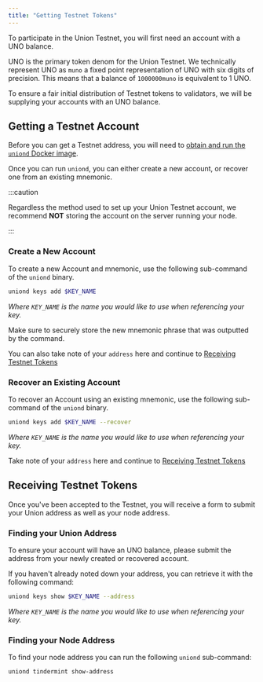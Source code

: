 ```yaml
---
title: "Getting Testnet Tokens"
---
```


To participate in the Union Testnet, you will first need an account with a UNO balance. 

UNO is the primary token denom for the Union Testnet. We technically represent UNO as `muno` a fixed point representation of UNO with six digits of precision. This means that a balance of `1000000muno` is equivalent to 1 UNO.

To ensure a fair initial distribution of Testnet tokens to validators, we will be supplying your accounts with an UNO balance.

## Getting a Testnet Account

Before you can get a Testnet address, you will need to [obtain and run the `uniond` Docker image](.).

Once you can run `uniond`, you can either create a new account, or recover one from an existing mnemonic.

:::caution

Regardless the method used to set up your Union Testnet account, we recommend **NOT** storing the account on the server running your node.

:::

### Create a New Account

To create a new Account and mnemonic, use the following sub-command of the `uniond` binary.

```sh
uniond keys add $KEY_NAME
```

*Where `KEY_NAME` is the name you would like to use when referencing your key.*

Make sure to securely store the new mnemonic phrase that was outputted by the command.

You can also take note of your `address` here and continue to [Receiving Testnet Tokens](#receiving-testnet-tokens)

### Recover an Existing Account

To recover an Account using an existing mnemonic, use the following sub-command of the `uniond` binary.

```sh
uniond keys add $KEY_NAME --recover
```

*Where `KEY_NAME` is the name you would like to use when referencing your key.*

Take note of your `address` here and continue to [Receiving Testnet Tokens](#receiving-testnet-tokens)

## Receiving Testnet Tokens

Once you've been accepted to the Testnet, you will receive a form to submit your Union address as well as your node address. 

### Finding your Union Address

To ensure your account will have an UNO balance, please submit the address from your newly created or recovered account. 

If you haven't already noted down your address, you can retrieve it with the following command:

```sh
uniond keys show $KEY_NAME --address
```

*Where `KEY_NAME` is the name you would like to use when referencing your key.*

### Finding your Node Address

To find your node address you can run the following `uniond` sub-command:

```sh
uniond tindermint show-address
```
